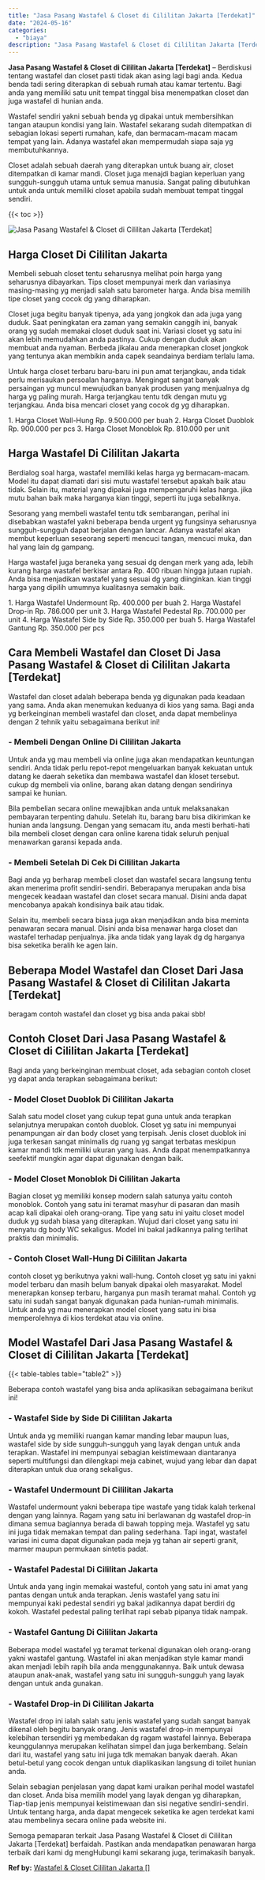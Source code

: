 ```yaml
---
title: "Jasa Pasang Wastafel & Closet di Cililitan Jakarta [Terdekat]"
date: "2024-05-16"
categories: 
  - "biaya"
description: "Jasa Pasang Wastafel & Closet di Cililitan Jakarta [Terdekat]. Semoga pemaparan terkait Jasa Pasang Wastafel & Closet di Cililitan Jakarta [Terdekat] berfa..."
---
```


**Jasa Pasang Wastafel & Closet di Cililitan Jakarta \[Terdekat\]** – Berdiskusi tentang wastafel dan closet pasti tidak akan asing lagi bagi anda. Kedua benda tadi sering diterapkan di sebuah rumah atau kamar tertentu. Bagi anda yang memiliki satu unit tempat tinggal bisa menempatkan closet dan juga wastafel di hunian anda.

Wastafel sendiri yakni sebuah benda yg dipakai untuk membersihkan tangan ataupun kondisi yang lain. Wastafel sekarang sudah ditempatkan di sebagian lokasi seperti rumahan, kafe, dan bermacam-macam macam tempat yang lain. Adanya wastafel akan mempermudah siapa saja yg membutuhkannya.

Closet adalah sebuah daerah yang diterapkan untuk buang air, closet ditempatkan di kamar mandi. Closet juga menajdi bagian keperluan yang sungguh-sungguh utama untuk semua manusia. Sangat paling dibutuhkan untuk anda untuk memiliki closet apabila sudah membuat tempat tinggal sendiri.

{{< toc >}}

![Jasa Pasang Wastafel & Closet di Cililitan Jakarta [Terdekat]](/images/wastafel-closet-murah28.png)

## Harga Closet Di Cililitan Jakarta

Membeli sebuah closet tentu seharusnya melihat poin harga yang seharusnya dibayarkan. Tips closet mempunyai merk dan variasinya masing-masing yg menjadi salah satu barometer harga. Anda bisa memilih tipe closet yang cocok dg yang diharapkan.

Closet juga begitu banyak tipenya, ada yang jongkok dan ada juga yang duduk. Saat peningkatan era zaman yang semakin canggih ini, banyak orang yg sudah memakai closet duduk saat ini. Variasi closet yg satu ini akan lebih memudahkan anda pastinya. Cukup dengan duduk akan membuat anda nyaman. Berbeda jikalau anda menerapkan closet jongkok yang tentunya akan membikin anda capek seandainya berdiam terlalu lama.

Untuk harga closet terbaru baru-baru ini pun amat terjangkau, anda tidak perlu merisaukan persoalan harganya. Mengingat sangat banyak persaingan yg muncul mewujudkan banyak produsen yang menjualnya dg harga yg paling murah. Harga terjangkau tentu tdk dengan mutu yg terjangkau. Anda bisa mencari closet yang cocok dg yg diharapkan.

1\. Harga Closet Wall-Hung Rp. 9.500.000 per buah 2. Harga Closet Duoblok Rp. 900.000 per pcs 3. Harga Closet Monoblok Rp. 810.000 per unit

## Harga Wastafel Di Cililitan Jakarta

Berdialog soal harga, wastafel memiliki kelas harga yg bermacam-macam. Model itu dapat diamati dari sisi mutu wastafel tersebut apakah baik atau tidak. Selain itu, material yang dipakai juga mempengaruhi kelas harga. jika mutu bahan baik maka harganya kian tinggi, seperti itu juga sebaliknya.

Sesorang yang membeli wastafel tentu tdk sembarangan, perihal ini disebabkan wastafel yakni beberapa benda urgent yg fungsinya seharusnya sungguh-sungguh dapat berjalan dengan lancar. Adanya wastafel akan membut keperluan seseorang seperti mencuci tangan, mencuci muka, dan hal yang lain dg gampang.

Harga wastafel juga beraneka yang sesuai dg dengan merk yang ada, lebih kurang harga wastafel berkisar antara Rp. 400 ribuan hingga jutaan rupiah. Anda bisa menjadikan wastafel yang sesuai dg yang diinginkan. kian tinggi harga yang dipilih umumnya kualitasnya semakin baik.

1\. Harga Wastafel Undermount Rp. 400.000 per buah 2. Harga Wastafel Drop-in Rp. 786.000 per unit 3. Harga Wastafel Pedestal Rp. 700.000 per unit 4. Harga Wastafel Side by Side Rp. 350.000 per buah 5. Harga Wastafel Gantung Rp. 350.000 per pcs

## Cara Membeli Wastafel dan Closet Di Jasa Pasang Wastafel & Closet di Cililitan Jakarta \[Terdekat\]

Wastafel dan closet adalah beberapa benda yg digunakan pada keadaan yang sama. Anda akan menemukan keduanya di kios yang sama. Bagi anda yg berkeinginan membeli wastafel dan closet, anda dapat membelinya dengan 2 tehnik yaitu sebagaimana berikut ini!

### \- Membeli Dengan Online Di Cililitan Jakarta

Untuk anda yg mau membeli via online juga akan mendapatkan keuntungan sendiri. Anda tidak perlu repot-repot mengeluarkan banyak kekuatan untuk datang ke daerah seketika dan membawa wastafel dan kloset tersebut. cukup dg membeli via online, barang akan datang dengan sendirinya sampai ke hunian.

Bila pembelian secara online mewajibkan anda untuk melaksanakan pembayaran terpenting dahulu. Setelah itu, barang baru bisa dikirimkan ke hunian anda langsung. Dengan yang semacam itu, anda mesti berhati-hati bila membeli closet dengan cara online karena tidak seluruh penjual menawarkan garansi kepada anda.

### \- Membeli Setelah Di Cek Di Cililitan Jakarta

Bagi anda yg berharap membeli closet dan wastafel secara langsung tentu akan menerima profit sendiri-sendiri. Beberapanya merupakan anda bisa mengecek keadaan wastafel dan closet secara manual. Disini anda dapat mencobanya apakah kondisinya baik atau tidak.

Selain itu, membeli secara biasa juga akan menjadikan anda bisa meminta penawaran secara manual. Disini anda bisa menawar harga closet dan wastafel terhadap penjualnya. jika anda tidak yang layak dg dg harganya bisa seketika beralih ke agen lain.

## Beberapa Model Wastafel dan Closet Dari Jasa Pasang Wastafel & Closet di Cililitan Jakarta \[Terdekat\]

beragam contoh wastafel dan closet yg bisa anda pakai sbb!

## Contoh Closet Dari Jasa Pasang Wastafel & Closet di Cililitan Jakarta \[Terdekat\]

Bagi anda yang berkeinginan membuat closet, ada sebagian contoh closet yg dapat anda terapkan sebagaimana berikut:

### \- Model Closet Duoblok Di Cililitan Jakarta

Salah satu model closet yang cukup tepat guna untuk anda terapkan selanjutnya merupakan contoh duoblok. Closet yg satu ini mempunyai penampungan air dan body closet yang terpisah. Jenis closet duoblok ini juga terkesan sangat minimalis dg ruang yg sangat terbatas meskipun kamar mandi tdk memiliki ukuran yang luas. Anda dapat menempatkannya seefektif mungkin agar dapat digunakan dengan baik.

### \- Model Closet Monoblok Di Cililitan Jakarta

Bagian closet yg memiliki konsep modern salah satunya yaitu contoh monoblok. Contoh yang satu ini teramat masyhur di pasaran dan masih acap kali dipakai oleh orang-orang. Tipe yang satu ini yaitu closet model duduk yg sudah biasa yang diterapkan. Wujud dari closet yang satu ini menyatu dg body WC sekaligus. Model ini bakal jadikannya paling terlihat praktis dan minimalis.

### \- Contoh Closet Wall-Hung Di Cililitan Jakarta

contoh closet yg berikutnya yakni wall-hung. Contoh closet yg satu ini yakni model terbaru dan masih belum banyak dipakai oleh masyarakat. Model menerapkan konsep terbaru, harganya pun masih teramat mahal. Contoh yg satu ini sudah sangat banyak digunakan pada hunian-rumah minimalis. Untuk anda yg mau menerapkan model closet yang satu ini bisa memperolehnya di kios terdekat atau via online.

## Model Wastafel Dari Jasa Pasang Wastafel & Closet di Cililitan Jakarta \[Terdekat\]

{{< table-tables table="table2" >}}

Beberapa contoh wastafel yang bisa anda aplikasikan sebagaimana berikut ini!

### \- Wastafel Side by Side Di Cililitan Jakarta

Untuk anda yg memiliki ruangan kamar manding lebar maupun luas, wastafel side by side sungguh-sungguh yang layak dengan untuk anda terapkan. Wastafel ini mempunyai sebagian keistimewaan diantaranya seperti multifungsi dan dilengkapi meja cabinet, wujud yang lebar dan dapat diterapkan untuk dua orang sekaligus.

### \- Wastafel Undermount Di Cililitan Jakarta

Wastafel undermount yakni beberapa tipe wastafe yang tidak kalah terkenal dengan yang lainnya. Ragam yang satu ini berlawanan dg wastafel drop-in dimana semua bagiannya berada di bawah topping meja. Wastafel yg satu ini juga tidak memakan tempat dan paling sederhana. Tapi ingat, wastafel variasi ini cuma dapat digunakan pada meja yg tahan air seperti granit, marmer maupun permukaan sintetis padat.

### \- Wastafel Padestal Di Cililitan Jakarta

Untuk anda yang ingin memakai wasteful, contoh yang satu ini amat yang pantas dengan untuk anda terapkan. Jenis wastafel yang satu ini mempunyai kaki pedestal sendiri yg bakal jadikannya dapat berdiri dg kokoh. Wastafel pedestal paling terlihat rapi sebab pipanya tidak nampak.

### \- Wastafel Gantung Di Cililitan Jakarta

Beberapa model wastafel yg teramat terkenal digunakan oleh orang-orang yakni wastafel gantung. Wastafel ini akan menjadikan style kamar mandi akan menjadi lebih rapih bila anda menggunakannya. Baik untuk dewasa ataupun anak-anak, wastafel yang satu ini sungguh-sungguh yang layak dengan untuk anda gunakan.

### \- Wastafel Drop-in Di Cililitan Jakarta

Wastafel drop ini ialah salah satu jenis wastafel yang sudah sangat banyak dikenal oleh begitu banyak orang. Jenis wastafel drop-in mempunyai kelebihan tersendiri yg membedakan dg ragam wastafel lainnya. Beberapa keunggulannya merupakan kelihatan simpel dan juga berkembang. Selain dari itu, wastafel yang satu ini juga tdk memakan banyak daerah. Akan betul-betul yang cocok dengan untuk diaplikasikan langsung di toilet hunian anda.

Selain sebagian penjelasan yang dapat kami uraikan perihal model wastafel dan closet. Anda bisa memilih model yang layak dengan yg diharapkan, Tiap-tiap jenis mempunyai keistimewaan dan sisi negative sendiri-sendiri. Untuk tentang harga, anda dapat mengecek seketika ke agen terdekat kami atau membelinya secara online pada website ini.

Semoga pemaparan terkait Jasa Pasang Wastafel & Closet di Cililitan Jakarta \[Terdekat\] berfaidah. Pastikan anda mendapatkan penawaran harga terbaik dari kami dg mengHubungi kami sekarang juga, terimakasih banyak.

**Ref by:** [Wastafel & Closet Cililitan Jakarta []](https://id.wikipedia.org/wiki/Wastafel)
